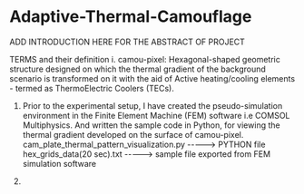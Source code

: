 # Adaptive-Thermal-Camouflage
ADD INTRODUCTION HERE FOR THE ABSTRACT OF PROJECT

TERMS and their definition
  i. camou-pixel: Hexagonal-shaped geometric structure designed on which the thermal gradient of the background scenario is transformed on it with the aid of Active heating/cooling elements                   - termed as ThermoElectric Coolers (TECs). 

1.  Prior to the experimental setup, I have created the pseudo-simulation environment in the Finite Element Machine (FEM) software i.e COMSOL Multiphysics. And written the sample code in Python, for viewing the thermal gradient developed on the surface of camou-pixel.
    cam_plate_thermal_pattern_visualization.py -----> PYTHON file  
    hex_grids_data(20 sec).txt -----> sample file exported from FEM simulation software

2.   
